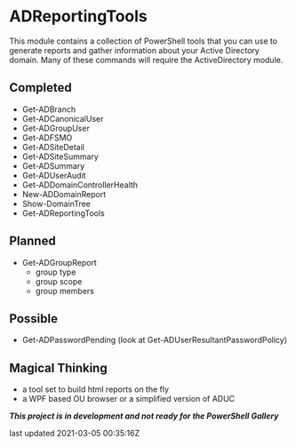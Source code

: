 # ADReportingTools

This module contains a collection of PowerShell tools that you can use to generate reports and gather information about your Active Directory domain. Many of these commands will require the ActiveDirectory module.

## Completed

+ Get-ADBranch
+ Get-ADCanonicalUser
+ Get-ADGroupUser
+ Get-ADFSMO
+ Get-ADSiteDetail
+ Get-ADSiteSummary
+ Get-ADSummary
+ Get-ADUserAudit
+ Get-ADDomainControllerHealth
+ New-ADDomainReport
+ Show-DomainTree
+ Get-ADReportingTools

## Planned

+ Get-ADGroupReport
  + group type
  + group scope
  + group members

## Possible

+ Get-ADPasswordPending (look at Get-ADUserResultantPasswordPolicy)


## Magical Thinking

+ a tool set to build html reports on the fly
+ a WPF based OU browser or a simplified version of ADUC

*__This project is in development and not ready for the PowerShell Gallery__*

last updated 2021-03-05 00:35:16Z
